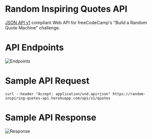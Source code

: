 # Random Inspiring Quotes API
[JSON API v1](http://jsonapi.org) compliant Web API for freeCodeCamp's "Build a Random Quote Machine" challenge.

# API Endpoints
![Endpoints](https://user-images.githubusercontent.com/9766310/33596375-75660918-d9d6-11e7-92c3-8a6dd430d097.png)

# Sample API Request
```
curl --header "Accept: application/vnd.api+json" https://random-inspiring-quotes-api.herokuapp.com/api/v1/quotes
```

# Sample API Response
![Response](https://user-images.githubusercontent.com/9766310/33598117-8e0e2396-d9dc-11e7-81cd-d23c0bb17a2e.png)
